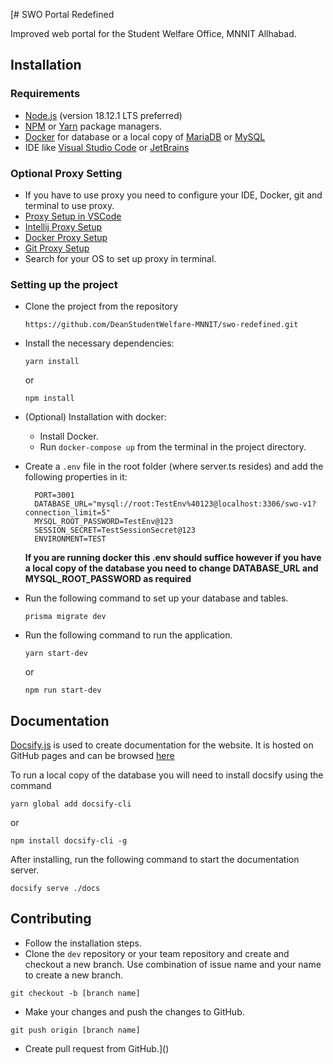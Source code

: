 [# SWO Portal Redefined

Improved web portal for the Student Welfare Office, MNNIT Allhabad.

## Installation

### Requirements

- [Node.js](https://nodejs.org/en/) (version 18.12.1 LTS preferred)
- [NPM](https://www.npmjs.com) or [Yarn](https://yarnpkg.com) package managers.
- [Docker](https://www.docker.com) for database or a local copy of [MariaDB](https://mariadb.org/download/) or [MySQL](https://www.mysql.com/downloads/)
- IDE like [Visual Studio Code](https://code.visualstudio.com/download) or [JetBrains](https://www.jetbrains.com/webstorm/download/)

### Optional Proxy Setting
- If you have to use proxy you need to configure your IDE, Docker, git and terminal to use proxy.
- [Proxy Setup in VSCode](https://code.visualstudio.com/docs/setup/network#_proxy-server-support)
- [Intellij Proxy Setup](https://www.jetbrains.com/help/idea/settings-http-proxy.html)
- [Docker Proxy Setup](https://docs.docker.com/network/proxy/)
- [Git Proxy Setup](https://gist.github.com/evantoli/f8c23a37eb3558ab8765)
- Search for your OS to set up proxy in terminal.

### Setting up the project

- Clone the project from the repository 
  ```
  https://github.com/DeanStudentWelfare-MNNIT/swo-redefined.git
  ```
  
- Install the necessary dependencies:
  ```
  yarn install
  ``` 
  or
  ```
  npm install
  ```

- (Optional) Installation with docker:
  - Install Docker.
  - Run ```docker-compose up``` from the terminal in the project directory.

- Create a `.env` file in the root folder (where server.ts resides) and add the following properties in it:
  ```shell
    PORT=3001
    DATABASE_URL="mysql://root:TestEnv%40123@localhost:3306/swo-v1?connection_limit=5"
    MYSQL_ROOT_PASSWORD=TestEnv@123
    SESSION_SECRET=TestSessionSecret@123
    ENVIRONMENT=TEST
  ```
  
  **If you are running docker this .env should suffice however if you have a local copy of the database 
   you need to change DATABASE_URL and MYSQL_ROOT_PASSWORD as required**
- Run the following command to set up your database and tables.
  ```shell
  prisma migrate dev
  ```
- Run the following command to run the application.
  ```shell
  yarn start-dev
  ```
  or
  ```shell
  npm run start-dev
  ```

## Documentation

[Docsify.js](https://docsify.js.org) is used to create documentation for the website. It is hosted on
GitHub pages and can be browsed [here]()

To run a local copy of the database you will need to install docsify using the command
```shell
yarn global add docsify-cli
```
or 
```shell
npm install docsify-cli -g
```

After installing, run the following command to start the documentation server.
```shell
docsify serve ./docs
```

## Contributing

- Follow the installation steps.
- Clone the `dev` repository or your team repository and create and checkout a new branch. Use combination of issue name and your name to create a new branch.
```shell
git checkout -b [branch name]
```
- Make your changes and push the changes to GitHub.
```shell
git push origin [branch name]
```
- Create pull request from GitHub.]()